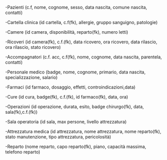 -Pazienti (c.f, nome, cognome, sesso, data nascita, comune nascita, contatti)

-Cartella clinica (id cartella, c.f(fk), allergie, gruppo sanguigno, patologie)

-Camere (id camera, disponibilità, reparto(fk), numero letti)

-Ricoveri (id camera(fk), c.f.(fk), data ricovero, ora ricovero, data rilascio, ora rilascio, stato ricovero)

-Accompagnatori (c.f. acc, c.f(fk), nome, cognome, data nascita, parentela, contatti)

-Personale medico (badge, nome, cognome, primario, data nascita, specializzazione, salario)

-Farmaci (id farmaco, dosaggio, effetti, controindicazioni,data)

-Cure (id cura, badge(fk), c.f.(fk), id farmaco(fk), data, ora)

-Operazioni (id operazione, durata, esito, badge chirurgo(fk), data, sala(fk),c.f.(fk))

-Sala operatoria (id sala, max persone, livello attrezzatura)

-Attrezzatura medica (id attrezzatura, nome attrezzatura, nome reparto(fk), stato manutenzione, tipo attrezzatura, pericolosità)

-Reparto (nome reparto, capo reparto(fk), piano, capacità massima, telefono reparto)